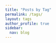 ```yaml
---
title: "Posts by Tag"
permalink: /tags/
layout: tags
author_profile: true
sidebar:
  nav: blog
---
```

